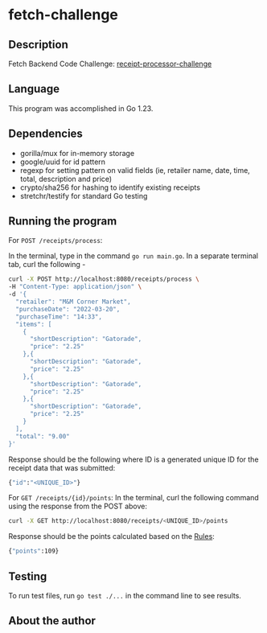 # fetch-challenge

## Description

Fetch Backend Code Challenge: [receipt-processor-challenge](https://github.com/fetch-rewards/receipt-processor-challenge)


## Language

This program was accomplished in Go 1.23.

## Dependencies

- gorilla/mux for in-memory storage
- google/uuid for id pattern
- regexp for setting pattern on valid fields (ie, retailer name, date, time, total, description and price)
- crypto/sha256 for hashing to identify existing receipts
- stretchr/testify for standard Go testing

## Running the program

For `POST /receipts/process`:

In the terminal, type in the command `go run main.go`. In a separate terminal tab, curl the following -
```bash
curl -X POST http://localhost:8080/receipts/process \             
-H "Content-Type: application/json" \
-d '{
  "retailer": "M&M Corner Market",
  "purchaseDate": "2022-03-20",
  "purchaseTime": "14:33",
  "items": [
    {
      "shortDescription": "Gatorade",
      "price": "2.25"
    },{
      "shortDescription": "Gatorade",
      "price": "2.25"
    },{
      "shortDescription": "Gatorade",
      "price": "2.25"
    },{
      "shortDescription": "Gatorade",
      "price": "2.25"
    }
  ],
  "total": "9.00"
}'

```
Response should be the following where ID is a generated unique ID for the receipt data that was submitted: 
```bash
{"id":"<UNIQUE_ID>"}
```

For `GET /receipts/{id}/points`:
In the terminal, curl the following command using the response from the POST above:
```bash
curl -X GET http://localhost:8080/receipts/<UNIQUE_ID>/points
```
Response should be the points calculated based on the [Rules](https://github.com/fetch-rewards/receipt-processor-challenge/tree/main?tab=readme-ov-file#rules):
```bash
{"points":109}
```

## Testing

To run test files, run `go test ./...` in the command line to see results. 

## About the author


